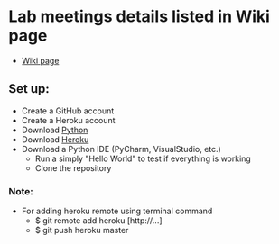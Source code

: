 # Lab meetings details listed in Wiki page
  - [Wiki page](https://github.com/xinyi-yuan/SD_Lab3/wiki)
## Set up:
  - Create a GitHub account
  - Create a Heroku account
  - Download [Python](https://www.python.org/downloads/)
  - Download [Heroku](https://devcenter.heroku.com/articles/getting-started-with-python#set-up)
  - Download a Python IDE (PyCharm, VisualStudio, etc.)
    - Run a simply "Hello World" to test if everything is working
    - Clone the repository
### Note: 
 - For adding heroku remote using terminal command
   - $ git remote add heroku [http://...]
   - $ git push heroku master
